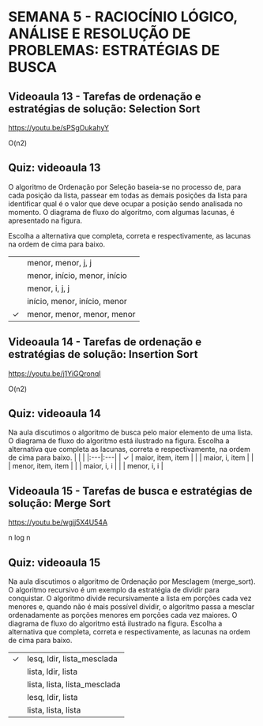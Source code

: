 # SEMANA 5 - RACIOCÍNIO LÓGICO, ANÁLISE E RESOLUÇÃO DE PROBLEMAS: ESTRATÉGIAS DE BUSCA


## Videoaula 13 - Tarefas de ordenação e estratégias de solução: Selection Sort
https://youtu.be/sPSgOukahyY

O(n2)

## Quiz: videoaula 13
O algoritmo de Ordenação por Seleção baseia-se no processo de, para cada posição da lista, passear em todas as demais posições da lista para identificar qual é o valor que deve ocupar a posição sendo analisada no momento. O diagrama de fluxo do algoritmo, com algumas lacunas, é apresentado na figura.

Escolha a alternativa que completa, correta e respectivamente, as lacunas na ordem de cima para baixo.

|   |    |
|:---|:---|
|  | menor, menor, j, j |
|  | menor, início, menor, início |
|  | menor, i, j, j |
|  | início, menor, início, menor |
| &check; | menor, menor, menor, menor |


## Videoaula 14 - Tarefas de ordenação e estratégias de solução: Insertion Sort
https://youtu.be/j1YiGQronqI

O(n2)

## Quiz: videoaula 14
Na aula discutimos o algoritmo de busca pelo maior elemento de uma lista. O diagrama de fluxo do algoritmo está ilustrado na figura.
Escolha a alternativa que completa as lacunas, correta e respectivamente, na ordem de cima para baixo.
|   |    |
|:---|:---|
| &check; | maior, item, item |
|  | maior, i, item |
|  | menor, item, item |
|  | maior, i, i |
|  | menor, i, i |


## Videoaula 15 - Tarefas de busca e estratégias de solução: Merge Sort
https://youtu.be/wgjj5X4U54A

n log n

## Quiz: videoaula 15
Na aula discutimos o algoritmo de Ordenação por Mesclagem (merge_sort). O algoritmo recursivo é um exemplo da estratégia de dividir para conquistar. O algoritmo divide recursivamente a lista em porções cada vez menores e, quando não é mais possível dividir, o algoritmo passa a mesclar ordenadamente as porções menores em porções cada vez maiores. O diagrama de fluxo do algoritmo está ilustrado na figura.
Escolha a alternativa que completa, correta e respectivamente, as lacunas na ordem de cima para baixo.

|   |    |
|:---|:---|
| &check; | lesq, ldir, lista_mesclada |
|  | lista, ldir, lista |
|  | lista, lista, lista_mesclada |
|  | lesq, ldir, lista |
|  | lista, lista, lista |